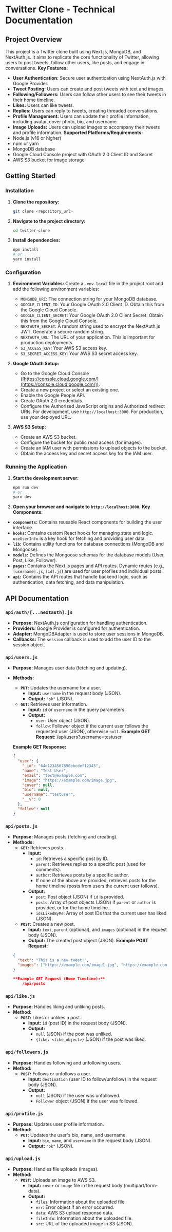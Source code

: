 # Twitter Clone - Technical Documentation
## Project Overview
This project is a Twitter clone built using Next.js, MongoDB, and NextAuth.js. It aims to replicate the core functionality of Twitter, allowing users to post tweets, follow other users, like posts, and engage in conversations.
**Key Features:**
*   **User Authentication:** Secure user authentication using NextAuth.js with Google Provider.
*   **Tweet Posting:** Users can create and post tweets with text and images.
*   **Following/Followers:** Users can follow other users to see their tweets in their home timeline.
*   **Likes:** Users can like tweets.
*   **Replies:** Users can reply to tweets, creating threaded conversations.
*   **Profile Management:** Users can update their profile information, including avatar, cover photo, bio, and username.
*   **Image Uploads:** Users can upload images to accompany their tweets and profile information.
**Supported Platforms/Requirements:**
*   Node.js (v16 or higher)
*   npm or yarn
*   MongoDB database
*   Google Cloud Console project with OAuth 2.0 Client ID and Secret
*   AWS S3 bucket for image storage
## Getting Started
### Installation
1.  **Clone the repository:**
    ```bash
    git clone <repository_url>
    ```
    
2.  **Navigate to the project directory:**
    ```bash
    cd twitter-clone
    ```
    
3.  **Install dependencies:**
    ```bash
    npm install
    # or
    yarn install
    ```
    
### Configuration
1.  **Environment Variables:** Create a `.env.local` file in the project root and add the following environment variables:
   
    *   `MONGODB_URI`:  The connection string for your MongoDB database.
    *   `GOOGLE_CLIENT_ID`: Your Google OAuth 2.0 Client ID.  Obtain this from the Google Cloud Console.
    *   `GOOGLE_CLIENT_SECRET`: Your Google OAuth 2.0 Client Secret. Obtain this from the Google Cloud Console.
    *   `NEXTAUTH_SECRET`: A random string used to encrypt the NextAuth.js JWT.  Generate a secure random string.
    *   `NEXTAUTH_URL`: The URL of your application.  This is important for production deployments.
    *   `S3_ACCESS_KEY`: Your AWS S3 access key.
    *   `S3_SECRET_ACCESS_KEY`: Your AWS S3 secret access key.
2.  **Google OAuth Setup:**
    *   Go to the Google Cloud Console ([https://console.cloud.google.com/](https://console.cloud.google.com/)).
    *   Create a new project or select an existing one.
    *   Enable the Google People API.
    *   Create OAuth 2.0 credentials.
    *   Configure the Authorized JavaScript origins and Authorized redirect URIs.  For development, use `http://localhost:3000`.  For production, use your deployed URL.
3.  **AWS S3 Setup:**
    *   Create an AWS S3 bucket.
    *   Configure the bucket for public read access (for images).
    *   Create an IAM user with permissions to upload objects to the bucket.
    *   Obtain the access key and secret access key for the IAM user.
### Running the Application
1.  **Start the development server:**
    ```bash
    npm run dev
    # or
    yarn dev
    ```
    
2.  **Open your browser and navigate to `http://localhost:3000`.**
**Key Components:**
*   **`components`:** Contains reusable React components for building the user interface.
*   **`hooks`:** Contains custom React hooks for managing state and logic.  `useUserInfo` is a key hook for fetching and providing user data.
*   **`lib`:** Contains utility functions for database connections (MongoDB and Mongoose).
*   **`models`:** Defines the Mongoose schemas for the database models (User, Post, Like, Follower).
*   **`pages`:** Contains the Next.js pages and API routes.  Dynamic routes (e.g., `[username].js`, `[id].js`) are used for user profiles and individual posts.
*   **`api`:** Contains the API routes that handle backend logic, such as authentication, data fetching, and data manipulation.
## API Documentation
### `api/auth/[...nextauth].js`
*   **Purpose:** NextAuth.js configuration for handling authentication.
*   **Providers:** Google Provider is configured for authentication.
*   **Adapter:** MongoDBAdapter is used to store user sessions in MongoDB.
*   **Callbacks:** The `session` callback is used to add the user ID to the session object.
### `api/users.js`
*   **Purpose:** Manages user data (fetching and updating).
*   **Methods:**
    *   **`PUT`:** Updates the username for a user.
        *   **Input:** `username` in the request body (JSON).
        *   **Output:** `"ok"` (JSON).
    *   **`GET`:** Retrieves user information.
        *   **Input:** `id` or `username` in the query parameters.
        *   **Output:**
            *   `user`: User object (JSON).
            *   `follow`: Follower object if the current user follows the requested user (JSON), otherwise `null`.
    **Example GET Request:**
        /api/users?username=testuser
    
    **Example GET Response:**
    ```json
    {
      "user": {
        "_id": "64d1234567890abcdef12345",
        "name": "Test User",
        "email": "test@example.com",
        "image": "https://example.com/image.jpg",
        "cover": null,
        "bio": null,
        "username": "testuser",
        "__v": 0
      },
      "follow": null
    }
    
### `api/posts.js`
*   **Purpose:** Manages posts (fetching and creating).
*   **Methods:**
    *   **`GET`:** Retrieves posts.
        *   **Input:**
            *   `id`:  Retrieves a specific post by ID.
            *   `parent`: Retrieves replies to a specific post (used for comments).
            *   `author`: Retrieves posts by a specific author.
            *   If none of the above are provided, retrieves posts for the home timeline (posts from users the current user follows).
        *   **Output:**
            *   `post`: Post object (JSON) if `id` is provided.
            *   `posts`: Array of post objects (JSON) if `parent` or `author` is provided, or for the home timeline.
            *   `idsLikedByMe`: Array of post IDs that the current user has liked (JSON).
    *   **`POST`:** Creates a new post.
        *   **Input:** `text`, `parent` (optional), and `images` (optional) in the request body (JSON).
        *   **Output:** The created post object (JSON).
    **Example POST Request:**
    ```json
    {
      "text": "This is a new tweet!",
      "images": ["https://example.com/image1.jpg", "https://example.com/image2.jpg"]
    }
    
    **Example GET Request (Home Timeline):**
        /api/posts
    
### `api/like.js`
*   **Purpose:** Handles liking and unliking posts.
*   **Method:**
    *   **`POST`:** Likes or unlikes a post.
        *   **Input:** `id` (post ID) in the request body (JSON).
        *   **Output:**
            *   `null` (JSON) if the post was unliked.
            *   `{like: <like_object>}` (JSON) if the post was liked.
### `api/followers.js`
*   **Purpose:** Handles following and unfollowing users.
*   **Method:**
    *   **`POST`:** Follows or unfollows a user.
        *   **Input:** `destination` (user ID to follow/unfollow) in the request body (JSON).
        *   **Output:**
            *   `null` (JSON) if the user was unfollowed.
            *   `Follower` object (JSON) if the user was followed.
### `api/profile.js`
*   **Purpose:** Updates user profile information.
*   **Method:**
    *   **`PUT`:** Updates the user's bio, name, and username.
        *   **Input:** `bio`, `name`, and `username` in the request body (JSON).
        *   **Output:** `"ok"` (JSON).
### `api/upload.js`
*   **Purpose:** Handles file uploads (images).
*   **Method:**
    *   **`POST`:** Uploads an image to AWS S3.
        *   **Input:**  `cover` or `image` file in the request body (multipart/form-data).
        *   **Output:**
            *   `files`: Information about the uploaded file.
            *   `err`: Error object if an error occurred.
            *   `data`: AWS S3 upload response data.
            *   `fileInfo`: Information about the uploaded file.
            *   `src`: URL of the uploaded image in S3 (JSON).
